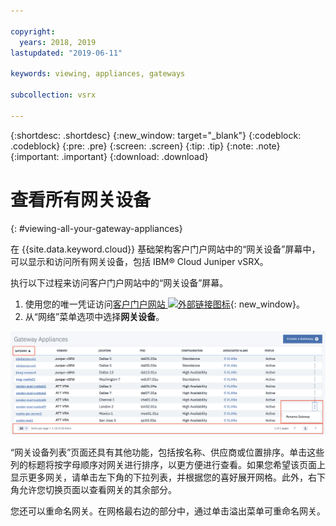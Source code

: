```yaml
---

copyright:
  years: 2018, 2019
lastupdated: "2019-06-11"

keywords: viewing, appliances, gateways

subcollection: vsrx

---
```


{:shortdesc: .shortdesc}
{:new_window: target="_blank"}
{:codeblock: .codeblock}
{:pre: .pre}
{:screen: .screen}
{:tip: .tip}
{:note: .note}
{:important: .important}
{:download: .download}

# 查看所有网关设备
{: #viewing-all-your-gateway-appliances}

在 {{site.data.keyword.cloud}} 基础架构客户门户网站中的“网关设备”屏幕中，可以显示和访问所有网关设备，包括 IBM® Cloud Juniper vSRX。  

执行以下过程来访问客户门户网站中的“网关设备”屏幕。

1. 使用您的唯一凭证访问[客户门户网站 ![外部链接图标](../../icons/launch-glyph.svg "外部链接图标")](https://control.softlayer.com/){: new_window}。
2. 从“网络”菜单选项中选择**网关设备**。

<img src="images/gateway-apps.png" alt="图样" style="width: 700px;"/>

“网关设备列表”页面还具有其他功能，包括按名称、供应商或位置排序。单击这些列的标题将按字母顺序对网关进行排序，以更方便进行查看。如果您希望该页面上显示更多网关，请单击左下角的下拉列表，并根据您的喜好展开网格。此外，右下角允许您切换页面以查看网关的其余部分。  

您还可以重命名网关。在网格最右边的部分中，通过单击溢出菜单可重命名网关。
